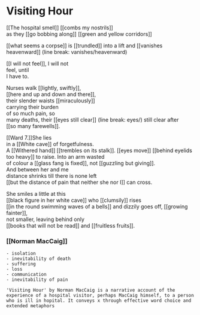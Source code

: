 # Visiting Hour
[[The hospital smell]]
[[combs my nostrils]]  
as they [[go bobbing along]]
[[green and yellow corridors]]

[[what seems a corpse]]
is [[trundled]] into a lift and [[vanishes heavenward]] (line break: vanishes/heavenward)

[[I will not feel]], I will not  
feel, until  
I have to.

Nurses walk [[lightly, swiftly]],  
[[here and up and down and there]],  
their slender waists [[miraculously]]  
carrying their burden   
of so much pain, so  
many deaths, their [[eyes still clear]]  (line break: eyes/)
still clear after  
[[so many farewells]].

[[Ward 7.]]She lies  
in a [[White cave]] of forgetfulness.  
A [[Withered hand]] 
[[trembles on its stalk]]. [[eyes move]] 
[[behind eyelids too heavy]] 
to raise. Into an arm wasted  
of colour a [[glass fang is  fixed]],
not [[guzzling but giving]].  
And between her and me  
distance shrinks till there is none left  
[[but the distance of pain that neither she nor I]]
can cross.

She smiles a little at this  
[[black figure in her white cave]]
who [[clumsily]] rises  
[[in the round swimming waves of a bells]] 
and dizzily goes off, [[growing fainter]],  
not smaller, leaving behind only  
[[books that will not be read]]
and [[fruitless fruits]].

### [[Norman MacCaig]]

```ad-themes
- isolation
- inevitability of death
- suffering
- loss
- communication
- inevitability of pain
```

```ad-commonality
'Visiting Hour' by Norman MacCaig is a narrative account of the experience of a hospital visitor, perhaps MacCaig himself, to a person who is ill in hopital. It conveys x through effective word choice and extended metaphors
```